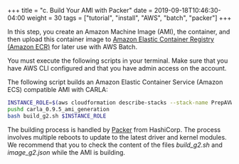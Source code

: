 +++
title = "c. Build Your AMI with Packer"
date = 2019-09-18T10:46:30-04:00
weight = 30
tags = ["tutorial", "install", "AWS", "batch", "packer"]
+++

In this step, you create an Amazon Machine Image (AMI), the container, and then upload this container image to [Amazon Elastic Container Registry (Amazon ECR)](https://aws.amazon.com/ecr/) for later use with AWS Batch.

You must execute the following scripts in your terminal. Make sure that you have AWS CLI configured and that you have admin access on the account.

The following script builds an Amazon Elastic Container Service (Amazon ECS) compatible AMI with CARLA:

```bash
INSTANCE_ROLE=$(aws cloudformation describe-stacks --stack-name PrepAVWorkshop --output text --query 'Stacks[0].Outputs[?OutputKey == `S3RoleARN`].OutputValue')
pushd carla_0.9.5_ami_generation
bash build_g2.sh $INSTANCE_ROLE
```

The building process is handled by [Packer](https://www.packer.io/) from HashiCorp. The process involves multiple reboots to update to the latest driver and kernel modules. We recommend that you to check the content of the files *build_g2.sh* and *image_g2.json* while the AMI is building.
